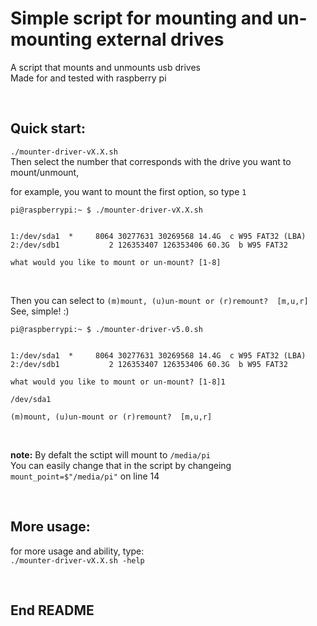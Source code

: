 
# Simple script for mounting and un-mounting external drives

A script that mounts and unmounts usb drives   
Made for and tested with raspberry pi  

<br>

## Quick start:

`./mounter-driver-vX.X.sh`	
Then select the number that corresponds with the drive you want to mount/unmount,	
	
for example, you want to mount the first option, so type `1`	
```
pi@raspberrypi:~ $ ./mounter-driver-vX.X.sh 


1:/dev/sda1  *     8064 30277631 30269568 14.4G  c W95 FAT32 (LBA)
2:/dev/sdb1           2 126353407 126353406 60.3G  b W95 FAT32

what would you like to mount or un-mount? [1-8]
```
<br>

Then you can select to `(m)mount, (u)un-mount or (r)remount?  [m,u,r]`	
See, simple! :)	

```
pi@raspberrypi:~ $ ./mounter-driver-v5.0.sh 


1:/dev/sda1  *     8064 30277631 30269568 14.4G  c W95 FAT32 (LBA)
2:/dev/sdb1           2 126353407 126353406 60.3G  b W95 FAT32

what would you like to mount or un-mount? [1-8]1

/dev/sda1

(m)mount, (u)un-mount or (r)remount?  [m,u,r]
```
<br>

**note:** By defalt the sctipt will mount to `/media/pi`	
You can easily change that in the script by changeing `mount_point=$"/media/pi"` on line 14	

<br>


## More usage:

for more usage and ability, type:	
`./mounter-driver-vX.X.sh -help`	

<br>




## End README

<br>


